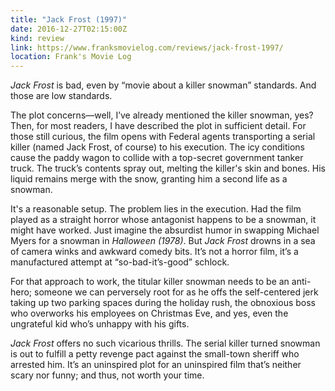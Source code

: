 ```yaml
---
title: "Jack Frost (1997)"
date: 2016-12-27T02:15:00Z
kind: review
link: https://www.franksmovielog.com/reviews/jack-frost-1997/
location: Frank's Movie Log
---
```


_Jack Frost_ is bad, even by “movie about a killer snowman” standards. And those are low standards.

The plot concerns—well, I’ve already mentioned the killer snowman, yes? Then, for most readers, I have described the plot in sufficient detail. For those still curious, the film opens with Federal agents transporting a serial killer (named Jack Frost, of course) to his execution. The icy conditions cause the paddy wagon to collide with a top-secret government tanker truck. The truck’s contents spray out, melting the killer's skin and bones. His liquid remains merge with the snow, granting him a second life as a snowman.

It's a reasonable setup. The problem lies in the execution. Had the film played as a straight horror whose antagonist happens to be a snowman, it might have worked. Just imagine the absurdist humor in swapping Michael Myers for a snowman in _Halloween (1978)_. But _Jack Frost_ drowns in a sea of camera winks and awkward comedy bits. It’s not a horror film, it’s a manufactured attempt at “so-bad-it’s-good” schlock.

For that approach to work, the titular killer snowman needs to be an anti-hero; someone we can perversely root for as he offs the self-centered jerk taking up two parking spaces during the holiday rush, the obnoxious boss who overworks his employees on Christmas Eve, and yes, even the ungrateful kid who’s unhappy with his gifts.

_Jack Frost_ offers no such vicarious thrills. The serial killer turned snowman is out to fulfill a petty revenge pact against the small-town sheriff who arrested him. It’s an uninspired plot for an uninspired film that’s neither scary nor funny; and thus, not worth your time.